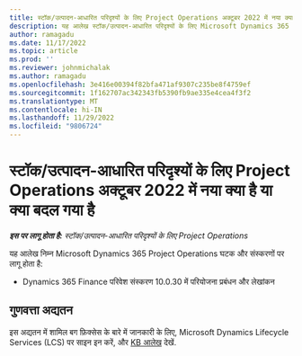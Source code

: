 ```yaml
---
title: स्टॉक/उत्पादन-आधारित परिदृश्यों के लिए Project Operations अक्टूबर 2022 में नया क्या है या क्या बदल गया है
description: यह आलेख स्टॉक/उत्पादन-आधारित परिदृश्यों के लिए Microsoft Dynamics 365 Project Operations के अक्टूबर 2022 रिलीज़ में उपलब्ध गुणवत्ता अद्यतनों के बारे में जानकारी प्रदान करता है।
author: ramagadu
ms.date: 11/17/2022
ms.topic: article
ms.prod: ''
ms.reviewer: johnmichalak
ms.author: ramagadu
ms.openlocfilehash: 3e416e00394f82bfa471af9307c235be8f4759ef
ms.sourcegitcommit: 1f162707ac342343fb5390fb9ae335e4cea4f3f2
ms.translationtype: MT
ms.contentlocale: hi-IN
ms.lasthandoff: 11/29/2022
ms.locfileid: "9806724"
---
```

# <a name="whats-new-or-changed-in-project-operations-october-2022-for-stockedproduction-based-scenarios"></a>स्टॉक/उत्पादन-आधारित परिदृश्यों के लिए Project Operations अक्टूबर 2022 में नया क्या है या क्या बदल गया है

_**इस पर लागू होता है:** स्टॉक/उत्पादन-आधारित परिदृश्यों के लिए Project Operations_

यह आलेख निम्न Microsoft Dynamics 365 Project Operations घटक और संस्करणों पर लागू होता है:

- Dynamics 365 Finance परिवेश संस्करण 10.0.30 में परियोजना प्रबंधन और लेखांकन

## <a name="quality-updates"></a>गुणवत्ता अद्यतन

इस अद्यतन में शामिल बग फ़िक्सेस के बारे में जानकारी के लिए, Microsoft Dynamics Lifecycle Services (LCS) पर साइन इन करें, और [KB आलेख](https://fix.lcs.dynamics.com/Issue/Details?bugId=745468) देखें.